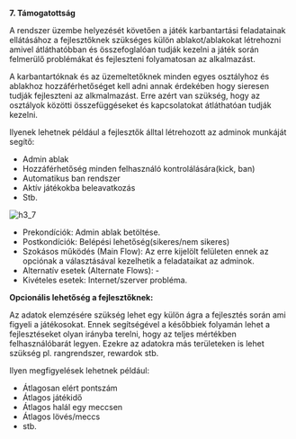 **7. Támogatottság**

A rendszer üzembe helyezését követően a játék karbantartási feladatainak ellátásához a fejlesztőknek szükséges külön ablakot/ablakokat létrehozni amivel átláthatóbban és összefoglalóan tudják kezelni a játék során felmerülő problémákat és fejleszteni folyamatosan az alkalmazást.

A karbantartóknak és az üzemeltetőknek minden egyes osztályhoz és ablakhoz hozzáférhetőséget kell adni annak érdekében hogy sieresen tudják fejleszteni az alkmalmazást. Erre azért van szükség, hogy az osztályok közötti összefüggéseket és kapcsolatokat átláthatóan tudják kezelni.

Ilyenek lehetnek például a fejlesztők álltal létrehozott az adminok munkáját segítő:

- Admin ablak
- Hozzáférhetőség minden felhasználó kontrolálására(kick, ban)
- Automatikus ban rendszer
- Aktív játékokba beleavatkozás
- Stb.


![h3_7](https://user-images.githubusercontent.com/79449424/144867965-25a50229-ab35-4665-8239-58331cf6f3ab.png)


- Prekondíciók: Admin ablak betöltése.
- Postkondíciók: Belépési lehetőség(sikeres/nem sikeres)
- Szokásos működés (Main Flow): Az erre kijelölt felületen ennek az opciónak a választásával kezelhetik a feladataikat az adminok.
- Alternatív esetek (Alternate Flows): -
- Kivételes esetek: Internet/szerver probléma.

**Opcionális lehetőség a fejlesztőknek:**

Az adatok elemzésére szükség lehet egy külön ágra a fejlesztés során ami figyeli a játékosokat. Ennek segítségével a későbbiek folyamán lehet a fejlesztéseket olyan irányba terelni, hogy az teljes mértékben felhasználóbarát legyen. Ezekre az adatokra más területeken is lehet szükség pl. rangrendszer, rewardok stb.

Ilyen megfigyelések lehetnek például:

- Átlagosan elért pontszám
- Átlagos játékidő
- Átlagos halál egy meccsen
- Átlagos lövés/meccs
- stb.
